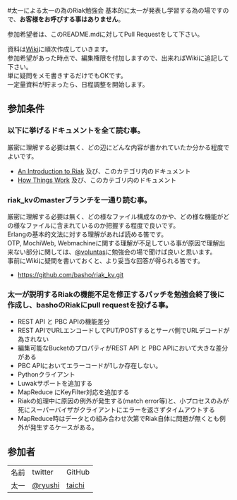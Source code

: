 #太一による太一の為のRiak勉強会
基本的に太一が発表し学習する為の場ですので、**お客様をお呼びする事はありません**。

参加希望者は、このREADME.mdに対してPull Requestをして下さい。

資料は[Wiki](https://github.com/taichi/learningRiak/wiki)に順次作成していきます。<br/>
参加希望があった時点で、編集権限を付加しますので、出来ればWikiに追記して下さい。<br/>
単に疑問をメモ書きするだけでもOKです。<br/>
一定量資料が貯まったら、日程調整を開始します。<br/>

## 参加条件

### 以下に挙げるドキュメントを全て読む事。
厳密に理解する必要は無く、どの辺にどんな内容が書かれていたか分かる程度でよいです。

* [An Introduction to Riak](http://wiki.basho.com/An-Introduction-to-Riak.html) 及び、このカテゴリ内のドキュメント
* [How Things Work](http://wiki.basho.com/How-Things-Work.html) 及び、このカテゴリ内のドキュメント

### riak_kvのmasterブランチを一通り読む事。
厳密に理解する必要は無く、どの様なファイル構成なのかや、どの様な機能がどの様なファイルに含まれているのか把握する程度で良いです。<br/>
Erlangの基本的文法に対する理解があれば読める筈です。<br/>
OTP, MochiWeb, Webmachineに関する理解が不足している事が原因で理解出来ない部分に関しては、[@voluntas](http://twitter.com/#!/voluntas)に勉強会の場で聞けば良いと思います。<br/>
事前にWikiに疑問を書いておくと、より妥当な回答が得られる筈です。<br/>

* https://github.com/basho/riak_kv.git

### 太一が説明するRiakの機能不足を修正するパッチを勉強会終了後に作成し、bashoのRiakにpull requestを投げる事。
* REST API と PBC APIの機能差分 
 * REST APIでURLエンコードしてPUT/POSTするとサーバ側でURLデコードが為されない
 * 編集可能なBucketのプロパティがREST API と PBC APIにおいて大きな差分がある
 * PBC APIにおいてエラーコードが1しか存在しない。
* Pythonクライアント
 * Luwakサポートを追加する
 * MapReduce にKeyFilter対応を追加する
* Riakの処理中に原因の例外が発生する(match error等)と、小プロセスのみが死にスーパーバイザがクライアントにエラーを返さずタイムアウトする
 * MapReduce時はデータとの組み合わせ次第でRiak自体に問題が無くとも例外が発生するケースがある。

## 参加者
<table>
<tr><td>名前</td><td>twitter</td><td>GitHub</td></tr>
<tr><td>太一</td><td><a href="http://twitter.com/ryushi">@ryushi</a></td><td><a href="https://github.com/taichi">taichi</a></td></tr>
</table>
